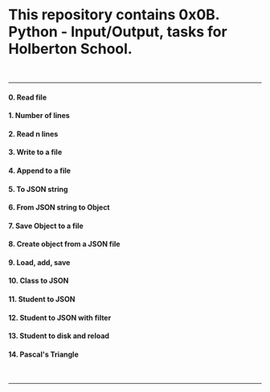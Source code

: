 <h1>This repository contains 0x0B. Python - Input/Output, tasks for Holberton School.</h1>
<br>
<hr>
<h4>0. Read file  </h4>
<h4>1. Number of lines  </h4>
<h4>2. Read n lines   </h4>
<h4>3. Write to a file  </h4>
<h4>4. Append to a file   </h4>
<h4>5. To JSON string  </h4>
<h4>6. From JSON string to Object  </h4>
<h4>7. Save Object to a file  </h4>
<h4>8. Create object from a JSON file   </h4>
<h4>9. Load, add, save   </h4>
<h4>10. Class to JSON  </h4>
<h4>11. Student to JSON  </h4>
<h4>12. Student to JSON with filter  </h4>
<h4>13. Student to disk and reload  </h4>
<h4>14. Pascal's Triangle   </h4>
<br>
<hr>
